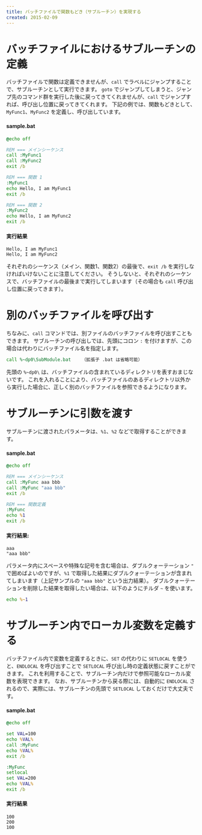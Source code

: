 ```yaml
---
title: バッチファイルで関数もどき（サブルーチン）を実現する
created: 2015-02-09
---
```


バッチファイルにおけるサブルーチンの定義
====
バッチファイルで関数は定義できませんが、`call` でラベルにジャンプすることで、サブルーチンとして実行できます。
`goto` でジャンプしてしまうと、ジャンプ先のコマンド群を実行した後に戻ってきてくれませんが、`call` でジャンプすれば、呼び出し位置に戻ってきてくれます。
下記の例では、関数もどきとして、`MyFunc1`、`MyFunc2` を定義し、呼び出しています。

#### sample.bat
```bat
@echo off

REM === メインシーケンス
call :MyFunc1
call :MyFunc2
exit /b

REM === 関数 1
:MyFunc1
echo Hello, I am MyFunc1
exit /b

REM === 関数 2
:MyFunc2
echo Hello, I am MyFunc2
exit /b
```

#### 実行結果
```
Hello, I am MyFunc1
Hello, I am MyFunc2
```

それぞれのシーケンス（メイン、関数1、関数2）の最後で、`exit /b` を実行しなければいけないことに注意してください。
そうしないと、それぞれのシーケンスで、バッチファイルの最後まで実行してしまいます（その場合も `call` 呼び出し位置に戻ってきます）。


別のバッチファイルを呼び出す
====
ちなみに、`call` コマンドでは、別ファイルのバッチファイルを呼び出すこともできます。
サブルーチンの呼び出しでは、先頭にコロン `:` を付けますが、この場合は代わりにバッチファイル名を指定します。

```bat
call %~dp0\SubModule.bat    （拡張子 .bat は省略可能）
```

先頭の `%~dp0\` は、バッチファイルの含まれているディレクトリを表すおまじないです。
これを入れることにより、バッチファイルのあるディレクトリ以外から実行した場合に、正しく別のバッチファイルを参照できるようになります。


サブルーチンに引数を渡す
====
サブルーチンに渡されたパラメータは、`%1`、`%2` などで取得することができます。

#### sample.bat
```bat
@echo off

REM === メインシーケンス
call :MyFunc aaa bbb
call :MyFunc "aaa bbb"
exit /b

REM === 関数定義
:MyFunc
echo %1
exit /b
```

#### 実行結果:
```
aaa
"aaa bbb"
```

パラメータ内にスペースや特殊な記号を含む場合は、ダブルクォーテーション `"` で囲めばよいのですが、`%1` で取得した結果にダブルクォーテーションが含まれてしまいます（上記サンプルの `"aaa bbb"` という出力結果）。
ダブルクォーテーションを削除した結果を取得したい場合は、以下のようにチルダ `~` を使います。

```bat
echo %~1
```


サブルーチン内でローカル変数を定義する
====
バッチファイル内で変数を定義するときに、`SET` の代わりに `SETLOCAL` を使うと、`ENDLOCAL` を呼び出すことで `SETLOCAL` 呼び出し時の定義状態に戻すことができます。
これを利用することで、サブルーチン内だけで参照可能なローカル変数を表現できます。
なお、サブルーチンから戻る際には、自動的に `ENDLOCAL` されるので、実際には、サブルーチンの先頭で `SETLOCAL` しておくだけで大丈夫です。

#### sample.bat
```bat
@echo off

set VAL=100
echo %VAL%
call :MyFunc
echo %VAL%
exit /b

:MyFunc
setlocal
set VAL=200
echo %VAL%
exit /b
```

#### 実行結果
```
100
200
100
```

